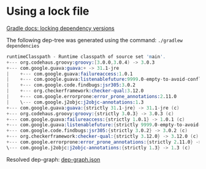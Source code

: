 # Using a lock file

[Gradle docs: locking dependency versions](https://docs.gradle.org/current/userguide/dependency_locking.html)

The following dep-tree was generated using the command: `./gradlew dependencies`

```s
runtimeClasspath - Runtime classpath of source set 'main'.
+--- org.codehaus.groovy:groovy:[3.0.0,3.0.4) -> 3.0.3
+--- com.google.guava:guava:+ -> 31.1-jre
|    +--- com.google.guava:failureaccess:1.0.1
|    +--- com.google.guava:listenablefuture:9999.0-empty-to-avoid-conflict-with-guava
|    +--- com.google.code.findbugs:jsr305:3.0.2
|    +--- org.checkerframework:checker-qual:3.12.0
|    +--- com.google.errorprone:error_prone_annotations:2.11.0
|    \--- com.google.j2objc:j2objc-annotations:1.3
+--- com.google.guava:guava:{strictly 31.1-jre} -> 31.1-jre (c)
+--- org.codehaus.groovy:groovy:{strictly 3.0.3} -> 3.0.3 (c)
+--- com.google.guava:failureaccess:{strictly 1.0.1} -> 1.0.1 (c)
+--- com.google.guava:listenablefuture:{strictly 9999.0-empty-to-avoid-conflict-with-guava} -> 9999.0-empty-to-avoid-conflict-with-guava (c)
+--- com.google.code.findbugs:jsr305:{strictly 3.0.2} -> 3.0.2 (c)
+--- org.checkerframework:checker-qual:{strictly 3.12.0} -> 3.12.0 (c)
+--- com.google.errorprone:error_prone_annotations:{strictly 2.11.0} -> 2.11.0 (c)
\--- com.google.j2objc:j2objc-annotations:{strictly 1.3} -> 1.3 (c)
```

Resolved dep-graph: [dep-graph.json](./dep-graph.json)
